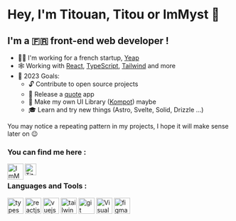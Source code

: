 # Hey, I'm Titouan, Titou or ImMyst 👋

## I'm a 🇫🇷 front-end web developer !

- 👨‍💻 I'm working for a french startup, [Yeap][yeap]
- 🕸 Working with [React][react], [TypeScript][typescript], [Tailwind][tailwind] and more
- 🥅 2023 Goals:
  - 🔓 Contribute to open source projects
  - 📜 Release a [quote][kuotes] app
  - 💄 Make my own UI Library ([Kompot][kompot]) maybe
  - 🎓 Learn and try new things (Astro, Svelte, Solid, Drizzle ...)

You may notice a repeating pattern in my projects, I hope it will make sense later on 😉

### You can find me here :

[<img align="left" alt="ImMyst | Twitter" width="36px" src="https://cdn.worldvectorlogo.com/logos/twitter-6.svg">][twitter]
[<img align="left" alt="Titouan Galvani | LinkedIn" width="26px" src="https://cdn.worldvectorlogo.com/logos/linkedin-icon-2.svg" />][linkedin]

<br />

### Languages and Tools :

<p align="left">
  <img src="https://cdn.worldvectorlogo.com/logos/typescript.svg" alt="typescriptlang" width="36" height="36" />
  <img src="https://cdn.worldvectorlogo.com/logos/react-2.svg" alt="reactjs" width="36" height="36" />
  <img src="https://cdn.worldvectorlogo.com/logos/vue-9.svg" alt="vuejs" width="36" height="36" />
  <img src="https://cdn.worldvectorlogo.com/logos/tailwind-css-2.svg" alt="tailwind" width="36" height="36" />
  <img src="https://cdn.worldvectorlogo.com/logos/git-icon.svg" alt="git" width="36" height="36" />
  <img src="https://cdn.worldvectorlogo.com/logos/visual-studio-code-1.svg" alt="Visual Studio Code" width="36" height="36" />
  <img src="https://cdn.worldvectorlogo.com/logos/figma-5.svg" alt="figma" width="36" height="36" /> 
</p>

[yeap]: https://yeap.ai
[kuotes]: https://github.com/immyst/kuotes
[kompot]: https://github.com/immyst/kompot
[react]: https://fr.reactjs.org/
[typescript]: https://typescriptlang.org/
[tailwind]: https://tailwindcss.com
[twitter]: https://twitter.com/ImMyst_
[linkedin]: https://www.linkedin.com/in/titouan-galvani
